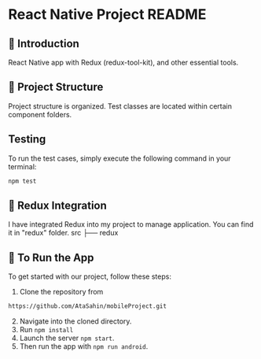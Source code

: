 # React Native Project README

## 🚀 Introduction
 React Native app with  Redux (redux-tool-kit), and other essential tools.

## 📂 Project Structure
Project structure is organized.
Test classes are located within certain component folders.

## Testing
To run the test cases, simply execute the following command in your terminal:

```bash
npm test
```

## 🔄  Redux Integration
I have integrated Redux into my project to manage application. You can find it in "redux" folder.
src
├── redux


## 🚀 To Run the App
To get started with our project, follow these steps:

1. Clone the repository from
```bash
https://github.com/AtaSahin/mobileProject.git
```
2. Navigate into the cloned directory.
3. Run `npm install` 
4. Launch the server `npm start`.
5. Then run the app with `npm run android`.


